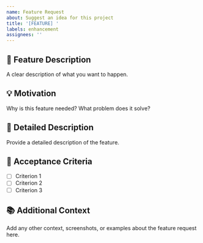 ```yaml
---
name: Feature Request
about: Suggest an idea for this project
title: '[FEATURE] '
labels: enhancement
assignees: ''
---
```


## 🚀 Feature Description

A clear description of what you want to happen.

## 💡 Motivation

Why is this feature needed? What problem does it solve?

## 📝 Detailed Description

Provide a detailed description of the feature.

## 🎯 Acceptance Criteria

- [ ] Criterion 1
- [ ] Criterion 2
- [ ] Criterion 3

## 📚 Additional Context

Add any other context, screenshots, or examples about the feature request here.